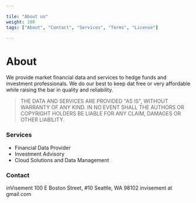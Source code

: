 ```yaml
---

tile: "About us"
weight: 100
tags: ["About", "Contact", "Services", "Terms", "License"]

---
```



# About
We provide market financial data and services to hedge funds and investment professionals. We do our best to keep dat free or very affordable while raising the bar in quality and reliability.


>THE DATA AND SERVICES ARE PROVIDED "AS IS", WITHOUT WARRANTY OF ANY KIND.
IN NO EVENT SHALL THE AUTHORS OR COPYRIGHT HOLDERS BE LIABLE FOR ANY CLAIM, DAMAGES OR OTHER
LIABILITY.

### Services
- Financial Data Provider
- Investment Advisory
- Cloud Solutions and Data Management

### Contact
inVisement
100 E Boston Street, #10
Seattle, WA 98102
invisement at gmail.com




